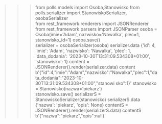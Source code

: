 
>>> from polls.models import Osoba,Stanowisko
>>> from polls.serializer import StanowiskoSerializer, osobaSerializer  
>>> from rest_framework.renderers import JSONRenderer
>>> from rest_framework.parsers import JSONParser 
>>> osoba = Osoba(imie='Adam', nazwisko='Nawalka', plec=1, stanowisko_id=1)
>>> osoba.save()                                                            
>>> serializer = osobaSerializer(osoba) 
>>> serializer.data
{'id': 4, 'imie': 'Adam', 'nazwisko': 'Nawalka', 'plec': 1, 'data_dodania': '2023-10-30T13:31:09.534308+01:00', 
'stanowisko': 1}
>>> content = JSONRenderer().render(serializer.data)
>>> content
b'{"id":4,"imie":"Adam","nazwisko":"Nawalka","plec":1,"data_dodania":"2023-10-30T13:31:09.534308+01:00","stanowi
sko":1}'
>>> stanowisko = Stanowisko(nazwa='piekarz')                               
>>> stanowisko.save()
>>> serializerS = StanowiskoSerializer(stanowisko) 
>>> serializerS.data
{'nazwa': 'piekarz', 'opis': None}
>>> contentS = JSONRenderer().render(serializerS.data)
>>> contentS
b'{"nazwa":"piekarz","opis":null}'
>>>
